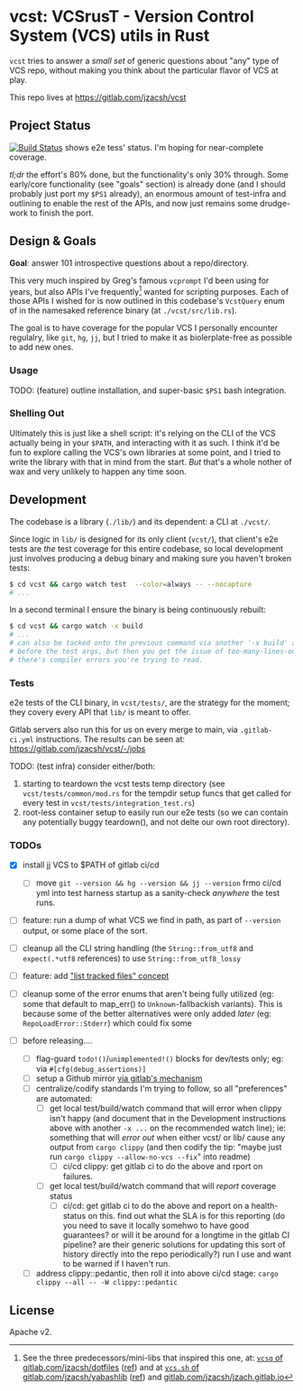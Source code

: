 # vcst: VCSrusT - Version Control System (VCS) utils in Rust

`vcst` tries to answer a _small set_ of generic questions about "any" type of
VCS repo, without making you think about the particular flavor of VCS at play.

This repo lives at <https://gitlab.com/jzacsh/vcst>

## Project Status

[![Build Status][gitlab_ci_badge]][gitlab_ci_dash] shows e2e tess' status. I'm
hoping for near-complete coverage.

_tl;dr_ the effort's 80% done, but the functionality's only 30% through. Some
early/core functionality (see "goals" section) is already done (and I should
probably just port my `$PS1` already), an enormous amount of test-infra and
outlining to enable the rest of the APIs, and now just remains some drudge-work
to finish the port.

## Design & Goals

**Goal**: answer 101 introspective questions about a repo/directory.

This very much inspired by Greg's famous `vcprompt` I'd been using for years,
but also APIs I've frequently[^freq] wanted for scripting purposes. Each of
those APIs I wished for is now outlined in this codebase's `VcstQuery` enum of
in the namesaked reference binary (at `./vcst/src/lib.rs`).

The goal is to have coverage for the popular VCS I personally encounter
regulalry, like `git`, `hg`, `jj`, but I tried to make it as biolerplate-free as
possible to add new ones.

### Usage

TODO: (feature) outline installation, and super-basic `$PS1` bash integration.

### Shelling Out

Ultimately this is just like a shell script: it's relying on the CLI of the VCS
actually being in your `$PATH`, and interacting with it as such. I think it'd be
fun to explore calling the VCS's own libraries at some point, and I tried to
write the library with that in mind from the start. _But_ that's a whole nother
of wax and very unlikely to happen any time soon.

## Development

The codebase is a library (`./lib/`) and its dependent: a CLI at `./vcst/`.

Since logic in `lib/` is designed for its only client (`vcst/`), that client's e2e
tests are _the_ test coverage for this entire codebase, so local development
just involves producing a debug binary and making sure you haven't broken tests:

```sh
$ cd vcst && cargo watch test  --color=always -- --nocapture
# ...
```

In a second terminal I ensure the binary is being continuously rebuilt:

```sh
$ cd vcst && cargo watch -x build
# ...
# can also be tacked onto the previous command via another '-x build' arg at the
# before the test args, but then you get the issue of too-many-lines-output when
# there's compiler errors you're trying to read.
```

### Tests

e2e tests of the CLI binary, in `vcst/tests/`, are the strategy for the moment;
they covery every API that `lib/` is meant to offer.

Gitlab servers also run this for us on every merge to main, via `.gitlab-ci.yml`
instructions. The results can be seen at: <https://gitlab.com/jzacsh/vcst/-/jobs>

TODO: (test infra) consider either/both:

1. starting to teardown the vcst tests temp directory (see
   `vcst/tests/common/mod.rs` for the tempdir setup funcs that get called for
    every test in `vcst/tests/integration_test.rs`)
2. root-less container setup to easily run our e2e tests (so we can contain any
   potentially buggy teardown(), and not delte our own root directory).

### TODOs

- [x] install jj VCS to $PATH of gitlab ci/cd

  - [ ] move `git --version && hg --version && jj --version` frmo ci/cd yml into
  test harness startup as a sanity-check _anywhere_ the test runs.

- [ ] feature: run a dump of what VCS we find in path, as part of `--version`
      output, or some place of the sort.
- [ ] cleanup all the CLI string handling (the `String::from_utf8` and
      `expect(.*utf8` references) to use `String::from_utf8_lossy`
- [ ] feature: add ["list tracked files" concept][vcsListUsecase]
- [ ] cleanup some of the error enums that aren't being fully utilized (eg: some
  that default to map_err() to `Unknown`-fallbackish variants). This is because
  some of the better alternatives were only added _later_ (eg:
  `RepoLoadError::Stderr`) which could fix some
- [ ] before releasing....
  - [ ] flag-guard `todo!()`/`unimplemented!()` blocks for dev/tests only; eg:
  via `#[cfg(debug_assertions)]`
  - [ ] setup a Github mirror [via gitlab's mechanism][gLabToGhubMirror]
  - [ ] centralize/codify standards I'm trying to follow, so all "preferences"
  are automated:
    - [ ] get local test/build/watch command that will error when clippy isn't
    happy (and document that in the Development instructions above with another
    `-x ...` on the recommended watch line); ie: something that will _error out_
    when either vcst/ or lib/ cause any output from `cargo clippy` (and then
    codify the tip: "maybe just run `cargo clippy --allow-no-vcs --fix`" into readme)
      - [ ] ci/cd clippy: get gitlab ci to do the above and rport on failures.
    - [ ] get local test/build/watch command that will _report_ coverage status
      - [ ] ci/cd: get gitlab ci to do the above and report on a health-status
      on this. find out what the SLA is for this reporting (do you need to save
      it locally somehwo to have good guarantees? or will it be around for a
      longtime in the gitlab CI pipeline? are their generic solutions for
      updating this sort of history directly into the repo periodically?)
  run I use and want to be warned if I haven't run.
  - [ ] address clippy::pedantic, then roll it into above ci/cd stage:
  `cargo clippy --all -- -W clippy::pedantic`

[vcsListUsecase]: https://gitlab.com/jzacsh/dotfiles/-/blob/b166218af42ed43e640fd066a7ff9e0d34a7cea5/bin/lib/hacky-java-rename#L147
[gLabToGhubMirror]: https://docs.gitlab.com/ee/user/project/repository/mirror/push.html#set-up-a-push-mirror-from-gitlab-to-github

[^freq]:
    See the three predecessors/mini-libs that inspired this one, at:
    [`vcsq` of gitlab.com/jzacsh/dotfiles][dotsVcsq] ([ref][dotsVcsq_ref]) and at
    [`vcs.sh` of gitlab.com/jzacsh/yabashlib][yblibVcs] ([ref][yblibVcs_ref]) and
    [gitlab.com/jzacsh/jzach.gitlab.io][wwwVcsts]

[yblibVcs]: https://gitlab.com/jzacsh/yabashlib/-/blob/main/src/vcs.sh
[yblibVcs_ref]: https://gitlab.com/jzacsh/yabashlib/-/blob/dd838fc3b32a66fe2ec95fb85a5e9aa67280fee9/src/vcs.sh
[dotsVcsq]: https://gitlab.com/jzacsh/dotfiles/-/blob/main/bin/lib/vcsq
[dotsVcsq_ref]: https://gitlab.com/jzacsh/dotfiles/-/blob/2543adf4a6d4fcf946d0fda2c70658f72739a250/bin/lib/vcsq
[wwwVcsts]: https://gitlab.com/jzacsh/jzacsh.gitlab.io/-/blob/fix-jj-usage-vcslib-refactoring/src/bin/vcslib.ts?ref_type=heads
[gitlab_ci_badge]: https://gitlab.com/jzacsh/vcst/badges/main/pipeline.svg
[gitlab_ci_dash]: https://gitlab.com/jzacsh/vcst/-/jobs

## License

Apache v2.
